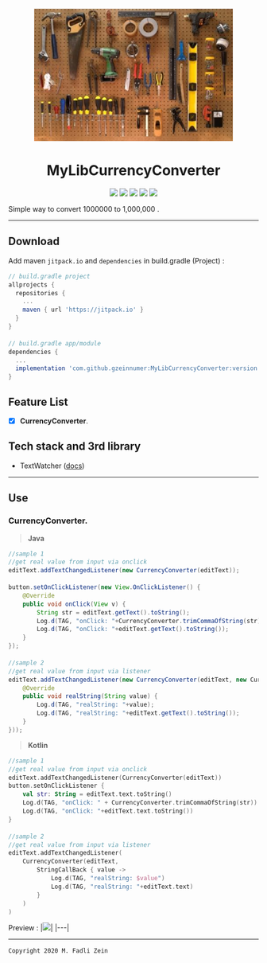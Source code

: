 <p align="center">
  <img src="https://github.com/gzeinnumer/MyLibUtils/blob/master/preview/bg.jpg" width="400"/>
</p>

<h1 align="center">
    MyLibCurrencyConverter
</h1>

<p align="center">
    <a><img src="https://img.shields.io/badge/Version-2.0.0-brightgreen.svg?style=flat"></a>
    <a><img src="https://img.shields.io/badge/ID-gzeinnumer-blue.svg?style=flat"></a>
    <a><img src="https://img.shields.io/badge/Java-Suport-green?logo=java&style=flat"></a>
    <a><img src="https://img.shields.io/badge/Koltin-Suport-green?logo=kotlin&style=flat"></a>
    <a href="https://github.com/gzeinnumer"><img src="https://img.shields.io/github/followers/gzeinnumer?label=follow&style=social"></a>
    <br>
    <p>Simple way to convert 1000000 to 1,000,000 .</p>
</p>

---
## Download
Add maven `jitpack.io` and `dependencies` in build.gradle (Project) :
```gradle
// build.gradle project
allprojects {
  repositories {
    ...
    maven { url 'https://jitpack.io' }
  }
}

// build.gradle app/module
dependencies {
  ...
  implementation 'com.github.gzeinnumer:MyLibCurrencyConverter:version'
}
```

## Feature List
- [x] **CurrencyConverter**.

## Tech stack and 3rd library
- TextWatcher ([docs](https://developer.android.com/reference/android/text/TextWatcher))

---
## Use

### CurrencyConverter.
> **Java**
```java
//sample 1
//get real value from input via onclick
editText.addTextChangedListener(new CurrencyConverter(editText));

button.setOnClickListener(new View.OnClickListener() {
    @Override
    public void onClick(View v) {
        String str = editText.getText().toString();
        Log.d(TAG, "onClick: "+CurrencyConverter.trimCommaOfString(str));
        Log.d(TAG, "onClick: "+editText.getText().toString());
    }
});

//sample 2
//get real value from input via listener
editText.addTextChangedListener(new CurrencyConverter(editText, new CurrencyConverter.StringCallBack() {
    @Override
    public void realString(String value) {
        Log.d(TAG, "realString: "+value);
        Log.d(TAG, "realString: "+editText.getText().toString());
    }
}));
```
> **Kotlin**
```kotlin
//sample 1
//get real value from input via onclick
editText.addTextChangedListener(CurrencyConverter(editText))
button.setOnClickListener {
    val str: String = editText.text.toString()
    Log.d(TAG, "onClick: " + CurrencyConverter.trimCommaOfString(str))
    Log.d(TAG, "onClick: "+editText.text.toString())
}

//sample 2
//get real value from input via listener
editText.addTextChangedListener(
    CurrencyConverter(editText,
        StringCallBack { value ->
            Log.d(TAG, "realString: $value")
            Log.d(TAG, "realString: "+editText.text)
        }
    )
)
```

Preview :
|![](https://github.com/gzeinnumer/MyLibCurrencyConverter/blob/master/preview/example1.jpg)|
|---|

---

```
Copyright 2020 M. Fadli Zein
```
